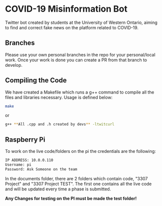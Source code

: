 # COVID-19 Misinformation Bot

Twitter bot created by students at the University of Western Ontario, aiming to find and correct fake news on the platform related to COVID-19.

## Branches

Please use your own personal branches in the repo for your personal/local work. Once your work is done you can create a PR from that branch to develop.

## Compiling the Code

We have created a Makefile which runs a g++ command to compile all the files and libraries necessary. Usage is defined below:

```bash
make
```

or

```bash
g++ **All .cpp and .h created by devs** -ltwitcurl
```

## Raspberry Pi

To work on the live code/folders on the pi the credentials are the following:

```bash
IP ADDRESS: 10.0.0.110
Username: pi
Password: Ask Someone on the team
```

In the documents folder, there are 2 folders which contain code, "3307 Project" and "3307 Project TEST". The first one contains all the live code and will be updated every time a phase is submitted.

**Any Changes for testing on the PI must be made the test folder!**
